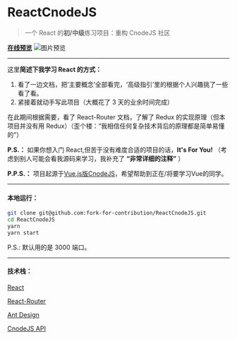 # ReactCnodeJS

> 一个 React 的**初/中级**练习项目：重构 CnodeJS 社区

[**在线预览**](https://reactcnodejs.netlify.com/)
![图片预览](static/preview.png)

---

这里**简述下我学习 React 的方式：**

1. 看了一边文档，把‘主要概念’全部看完，‘高级指引’里的根据个人兴趣挑了一些看了看。
2. 紧接着就动手写此项目（大概花了 3 天的业余时间完成）

在此期间根据需要，看了 React-Router 文档，了解了 Redux 的实现原理（但本项目并没有用 Redux）（歪个楼：“我相信任何复杂技术背后的原理都是简单易懂的”）

**P.S.：** 如果你想入门 React,但苦于没有难度合适的项目的话，**It's For You!**
（考虑到别人可能会看我源码来学习，我补充了 **“非常详细的注释”** ）

**P.P.S.：** 项目起源于[Vue.js版CnodeJS](https://github.com/shuiRong/VueCnodeJS)，希望帮助到正在/将要学习Vue的同学。

---

#### 本地运行：

```bash
git clone git@github.com:fork-for-contribution/ReactCnodeJS.git
cd ReactCnodeJS
yarn
yarn start


```

P.S.: 默认用的是 3000 端口。

---

#### 技术栈：

[React](https://reactjs.org/)

[React-Router](https://reacttraining.com/react-router/web/example/basic)

[Ant Design](https://ant.design/index-cn)

[CnodeJS API](https://cnodejs.org/api)

